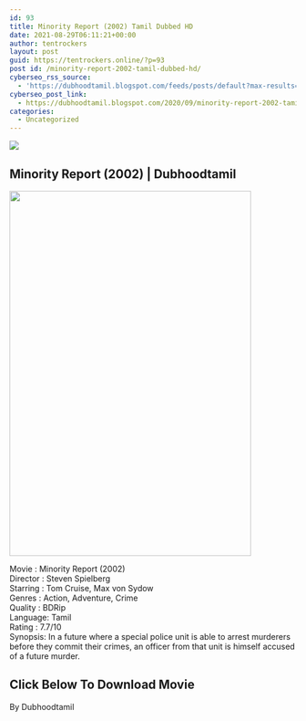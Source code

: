 ```yaml
---
id: 93
title: Minority Report (2002) Tamil Dubbed HD
date: 2021-08-29T06:11:21+00:00
author: tentrockers
layout: post
guid: https://tentrockers.online/?p=93
post id: /minority-report-2002-tamil-dubbed-hd/
cyberseo_rss_source:
  - 'https://dubhoodtamil.blogspot.com/feeds/posts/default?max-results=150&start-index=151'
cyberseo_post_link:
  - https://dubhoodtamil.blogspot.com/2020/09/minority-report-2002-tamil-dubbed-hd.html
categories:
  - Uncategorized
---
```

<div class="media_block">
  <img src="https://1.bp.blogspot.com/-_8qAsCimfA4/X08GK5v6KVI/AAAAAAAACRc/eJnoLkt2Vucs5i2nGPR-N259zXlTRA89gCNcBGAsYHQ/s72-c/9d9a49a7526e3e976b93fbddce61bfca.jpg" class="media_thumbnail" />
</div>

<div dir="ltr" trbidi="on" readability="13.160599571734">
  <h2>
    Minority Report (2002) | Dubhoodtamil
  </h2>
  
  <div class="separator">
    <a href="https://1.bp.blogspot.com/-_8qAsCimfA4/X08GK5v6KVI/AAAAAAAACRc/eJnoLkt2Vucs5i2nGPR-N259zXlTRA89gCNcBGAsYHQ/s1600/9d9a49a7526e3e976b93fbddce61bfca.jpg"><img loading="lazy" border="0" data-original-height="1600" data-original-width="1067" height="640" src="https://1.bp.blogspot.com/-_8qAsCimfA4/X08GK5v6KVI/AAAAAAAACRc/eJnoLkt2Vucs5i2nGPR-N259zXlTRA89gCNcBGAsYHQ/s640/9d9a49a7526e3e976b93fbddce61bfca.jpg" width="424" /></a>
  </div>
  
  <p>
    Movie<span> </span>:<span> </span>Minority Report (2002)<br />Director<span> </span>:<span> </span>Steven Spielberg<br />Starring<span> </span>:<span> </span>Tom Cruise, Max von Sydow<br />Genres<span> </span>:<span> </span>Action, Adventure, Crime<br />Quality<span> </span>:<span> </span>BDRip<br />Language:<span> </span>Tamil<br />Rating<span> </span>:<span> </span>7.7/10<br />Synopsis: In a future where a special police unit is able to arrest murderers before they commit their crimes, an officer from that unit is himself accused of a future murder.
  </p>
  
  <h2>
    <b><span face="Verdana, sans-serif">Click Below To Download Movie</span></b>
  </h2>
  
  <p>
    By Dubhoodtamil
  </p>
</div>